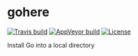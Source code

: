 # gohere

[![Travis build][travis-badge]][travis-page]
[![AppVeyor build][appveyor-badge]][appveyor-page]
[![License][license]](LICENSE)

[license]: https://img.shields.io/badge/License-MIT-brightgreen.png
[travis-page]: https://travis-ci.org/starius/gohere
[travis-badge]: https://travis-ci.org/starius/gohere.png
[appveyor-page]: https://ci.appveyor.com/project/starius/gohere
[appveyor-badge]: https://ci.appveyor.com/api/projects/status/t8ux2gve0vtrmarg?svg=true

Install Go into a local directory
